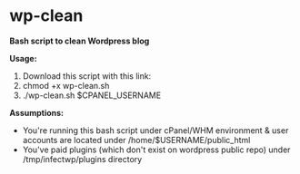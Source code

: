 # wp-clean
<b>Bash script to clean Wordpress blog</b>

<b>Usage:</b>

<ol>
<li>Download this script with this link:</li>
<li>chmod +x wp-clean.sh</li>
<li>./wp-clean.sh $CPANEL_USERNAME</li>
</ol>

<b>Assumptions:</b>

<ul>
<li>You're running this bash script under cPanel/WHM environment & user accounts are located under /home/$USERNAME/public_html</li>
<li>You've paid plugins (which don't exist on wordpress public repo) under /tmp/infectwp/plugins directory</li>
</ul>
